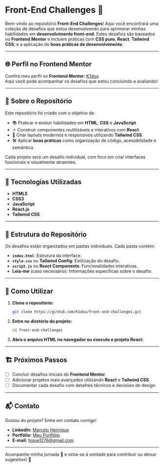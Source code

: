 # Front-End Challenges 🚀  

Bem-vindo ao repositório **Front-End Challenges**! Aqui você encontrará uma coleção de desafios que estou desenvolvendo para aprimorar minhas habilidades em **desenvolvimento front-end**. Estes desafios são baseados no **Frontend Mentor** e incluem práticas com **CSS puro**, **React**, **Tailwind CSS**, e a aplicação de **boas práticas de desenvolvimento**.

---

## 🌐 Perfil no Frontend Mentor  

Confira meu perfil no **Frontend Mentor**: [K1dou](https://www.frontendmentor.io/profile/K1dou)  
Aqui você pode acompanhar os desafios que estou concluindo e avaliando!

---

## 🧩 Sobre o Repositório  

Este repositório foi criado com o objetivo de:  
- 📚 Praticar e evoluir habilidades em **HTML**, **CSS** e **JavaScript**.  
- ⚛️ Construir componentes reutilizáveis e interativos com **React**.  
- 🎨 Criar layouts modernos e responsivos utilizando **Tailwind CSS**.  
- 🛠 Aplicar **boas práticas** como organização de código, acessibilidade e semântica.

Cada projeto será um desafio individual, com foco em criar interfaces funcionais e visualmente atraentes.

---

## 🚀 Tecnologias Utilizadas  

- **HTML5**  
- **CSS3**  
- **JavaScript**  
- **React.js**  
- **Tailwind CSS**  

---

## 📂 Estrutura do Repositório  

Os desafios estão organizados em pastas individuais. Cada pasta contém:  
- **`index.html`**: Estrutura da interface.  
- **`style.css`** ou **Tailwind Config**: Estilização do desafio.  
- **`script.js`** ou **React Components**: Funcionalidades interativas.  
- **Leia-me** (caso necessário): Informações específicas sobre o desafio.

---


## 📖 Como Utilizar  

1. **Clone o repositório:**  
   ```bash
   git clone https://github.com/K1dou/front-end-challenges.git
   ```  

2. **Entre no diretório do projeto:**  
   ```bash
   cd front-end-challenges
   ```  

3. **Abra o arquivo HTML no navegador ou execute o projeto React:**  

---

## 🏗 Próximos Passos  

- [ ] Concluir desafios iniciais do **Frontend Mentor**.  
- [ ] Adicionar projetos mais avançados utilizando **React** e **Tailwind CSS**.  
- [ ] Documentar cada desafio com detalhes técnicos e decisões de design.  

---

## 📬 Contato  

Gostou do projeto? Entre em contato comigo!  
- **LinkedIn:** [Marcelo Henrique](https://www.linkedin.com/in/marcelo-henrique-290a37202/)  
- **Portfólio:** [Meu Portfólio](https://www.kidou.tech/)  
- **E-mail:** [hique1276@gmail.com](mailto:hique1276@gmail.com)  

---

Acompanhe minha jornada 🚀 e sinta-se à vontade para contribuir ou deixar sugestões! 🙂


